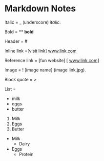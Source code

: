 # Markdown Notes
Italic = _ (underscore) _italic_. 

Bold = ** **bold**

Header = # 

Inline link =[visit link] www.link.com

Reference link = [fun website] [ www.link.com]

Image = ! [image name] (image link.jpg). 

Block quote = >

> 
List =
* milk
* eggs
* butter

1. Milk
2. Eggs
3. Butter

* Milk
	* Dairy
* Eggs
	* Protein
